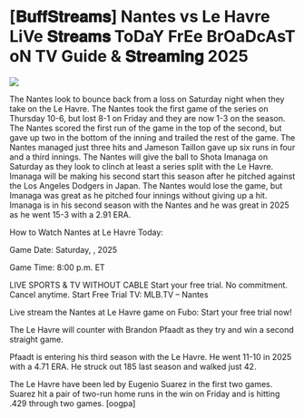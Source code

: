 # [𝐁𝐮𝐟𝐟𝐒𝐭𝐫𝐞𝐚𝐦𝐬] Nantes vs Le Havre LiVe 𝐒𝐭𝐫𝐞𝐚𝐦𝐬 ToDaY FrEe BrOaDcAsT oN TV Guide & 𝐒𝐭𝐫𝐞𝐚𝐦𝐢𝐧𝐠  2025  
  
  
[![](https://i.imgur.com/qSNzIqt.png)](https://movie.rssnews.media/ievAwZdYp.php)  
  
The Nantes look to bounce back from a loss on Saturday night when they take on the Le Havre. The Nantes took the first game of the series on Thursday 10-6, but lost 8-1 on Friday and they are now 1-3 on the season. The Nantes scored the first run of the game in the top of the second, but gave up two in the bottom of the inning and trailed the rest of the game. The Nantes managed just three hits and Jameson Taillon gave up six runs in four and a third innings. The Nantes will give the ball to Shota Imanaga on Saturday as they look to clinch at least a series split with the Le Havre. Imanaga will be making his second start this season after he pitched against the Los Angeles Dodgers in Japan. The Nantes would lose the game, but Imanaga was great as he pitched four innings without giving up a hit. Imanaga is in his second season with the Nantes and he was great in 2025 as he went 15-3 with a 2.91 ERA.

How to Watch Nantes at Le Havre Today:

Game Date: Saturday, , 2025

Game Time: 8:00 p.m. ET

LIVE SPORTS & TV WITHOUT CABLE
Start your free trial. No commitment. Cancel anytime.
Start Free Trial
TV: MLB.TV – Nantes

Live stream the Nantes at Le Havre game on Fubo: Start your free trial now!

The Le Havre will counter with Brandon Pfaadt as they try and win a second straight game.

Pfaadt is entering his third season with the Le Havre. He went 11-10 in 2025 with a 4.71 ERA. He struck out 185 last season and walked just 42.

The Le Havre have been led by Eugenio Suarez in the first two games. Suarez hit a pair of two-run home runs in the win on Friday and is hitting .429 through two games. [oogpa]